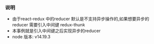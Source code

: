 ### 说明
* 由于react-redux 中的reducer 默认是不支持异步操作的,如果想要异步的reducer 需要引入中间键 redux-thunk
* 本事例就是引入中间键之后实现异步的reducer
* node 版本: v14.19.3